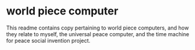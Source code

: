 # world piece computer

This readme contains copy pertaining to world piece computers, and how they relate to myself, the universal peace computer, and the time machine for peace social invention project.

